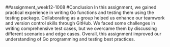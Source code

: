 ##assignment_week12-1008
#Conclusion
In this assignment, we gained practical experience in writing Go functions and testing them using the testing package. Collaborating as a group helped us enhance our teamwork and version control skills through GitHub. We faced some challenges in writing comprehensive test cases, but we overcame them by discussing different scenarios and edge cases. Overall, this assignment improved our understanding of Go programming and testing best practices.
